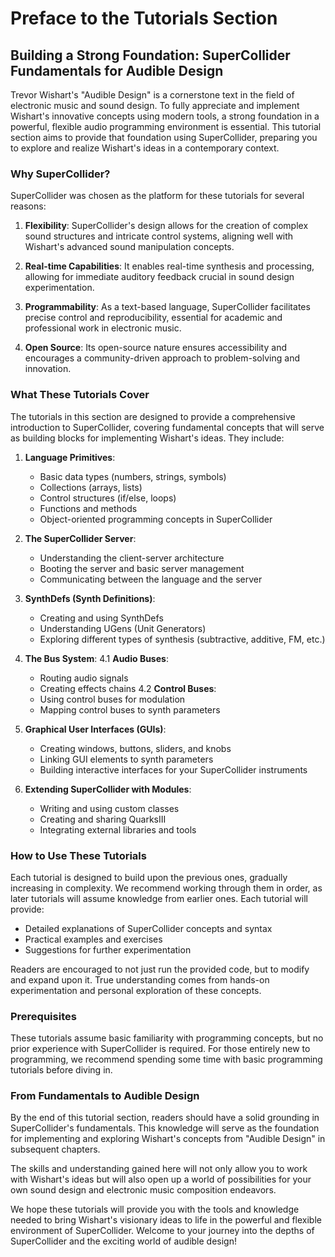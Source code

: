 # Preface to the Tutorials Section

## Building a Strong Foundation: SuperCollider Fundamentals for Audible Design

Trevor Wishart's "Audible Design" is a cornerstone text in the field of electronic music and sound design. To fully appreciate and implement Wishart's innovative concepts using modern tools, a strong foundation in a powerful, flexible audio programming environment is essential. This tutorial section aims to provide that foundation using SuperCollider, preparing you to explore and realize Wishart's ideas in a contemporary context.

### Why SuperCollider?

SuperCollider was chosen as the platform for these tutorials for several reasons:

1. **Flexibility**: SuperCollider's design allows for the creation of complex sound structures and intricate control systems, aligning well with Wishart's advanced sound manipulation concepts.

2. **Real-time Capabilities**: It enables real-time synthesis and processing, allowing for immediate auditory feedback crucial in sound design experimentation.

3. **Programmability**: As a text-based language, SuperCollider facilitates precise control and reproducibility, essential for academic and professional work in electronic music.

4. **Open Source**: Its open-source nature ensures accessibility and encourages a community-driven approach to problem-solving and innovation.

### What These Tutorials Cover

The tutorials in this section are designed to provide a comprehensive introduction to SuperCollider, covering fundamental concepts that will serve as building blocks for implementing Wishart's ideas. They include:

1. **Language Primitives**: 
   - Basic data types (numbers, strings, symbols)
   - Collections (arrays, lists)
   - Control structures (if/else, loops)
   - Functions and methods
   - Object-oriented programming concepts in SuperCollider

2. **The SuperCollider Server**: 
   - Understanding the client-server architecture
   - Booting the server and basic server management
   - Communicating between the language and the server

3. **SynthDefs (Synth Definitions)**:
   - Creating and using SynthDefs
   - Understanding UGens (Unit Generators)
   - Exploring different types of synthesis (subtractive, additive, FM, etc.)

4. **The Bus System**:
   4.1 **Audio Buses**: 
      - Routing audio signals
      - Creating effects chains
   4.2 **Control Buses**:
      - Using control buses for modulation
      - Mapping control buses to synth parameters

5. **Graphical User Interfaces (GUIs)**:
   - Creating windows, buttons, sliders, and knobs
   - Linking GUI elements to synth parameters
   - Building interactive interfaces for your SuperCollider instruments

6. **Extending SuperCollider with Modules**:
   - Writing and using custom classes
   - Creating and sharing QuarksIII
   - Integrating external libraries and tools

### How to Use These Tutorials

Each tutorial is designed to build upon the previous ones, gradually increasing in complexity. We recommend working through them in order, as later tutorials will assume knowledge from earlier ones. Each tutorial will provide:

- Detailed explanations of SuperCollider concepts and syntax
- Practical examples and exercises
- Suggestions for further experimentation

Readers are encouraged to not just run the provided code, but to modify and expand upon it. True understanding comes from hands-on experimentation and personal exploration of these concepts.

### Prerequisites

These tutorials assume basic familiarity with programming concepts, but no prior experience with SuperCollider is required. For those entirely new to programming, we recommend spending some time with basic programming tutorials before diving in.

### From Fundamentals to Audible Design

By the end of this tutorial section, readers should have a solid grounding in SuperCollider's fundamentals. This knowledge will serve as the foundation for implementing and exploring Wishart's concepts from "Audible Design" in subsequent chapters.

The skills and understanding gained here will not only allow you to work with Wishart's ideas but will also open up a world of possibilities for your own sound design and electronic music composition endeavors.

We hope these tutorials will provide you with the tools and knowledge needed to bring Wishart's visionary ideas to life in the powerful and flexible environment of SuperCollider. Welcome to your journey into the depths of SuperCollider and the exciting world of audible design!
